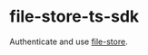 # file-store-ts-sdk

Authenticate and use [file-store](https://github.com/TS-RemiGirard/file-store).
